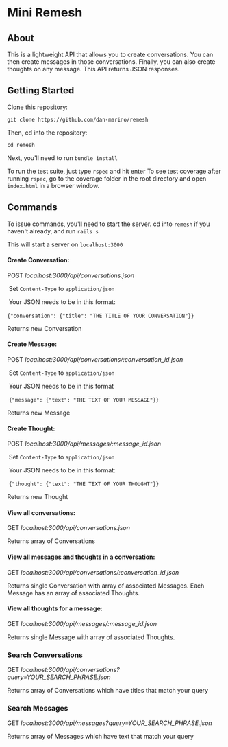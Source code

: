 # Mini Remesh

## About

This is a lightweight API that allows you to create conversations. You can then create messages in those conversations. Finally, you can also create thoughts on any message. This API returns JSON responses.

## Getting Started

Clone this repository:

```
git clone https://github.com/dan-marino/remesh
```

Then, cd into the repository:

```
cd remesh
```

Next, you'll need to run `bundle install`

To run the test suite, just type `rspec` and hit enter
To see test coverage after running `rspec`, go to the coverage folder in the root directory and open `index.html` in a browser window.

## Commands

To issue commands, you'll need to start the server. cd into `remesh` if you haven't already, and run `rails s`

This will start a server on `localhost:3000`

#### **Create Conversation:**

POST	*localhost:3000/api/conversations.json*

​	Set `Content-Type`  to `application/json`

​	Your JSON needs to be in this format:

​	`{"conversation": {"title": "THE TITLE OF YOUR CONVERSATION"}}`

Returns new Conversation

#### **Create Message:**

POST	*localhost:3000/api/conversations/:conversation_id.json*

​	Set `Content-Type`  to `application/json`

​	Your JSON needs to be in this format

​	`{"message": {"text": "THE TEXT OF YOUR MESSAGE"}}`

Returns new Message

#### **Create Thought:**

POST	*localhost:3000/api/messages/:message_id.json*

​	Set `Content-Type`  to `application/json`

​	Your JSON needs to be in this format:

​	`{"thought": {"text": "THE TEXT OF YOUR THOUGHT"}}`

Returns new Thought

#### **View all conversations:**

GET	*localhost:3000/api/conversations.json*

Returns array of Conversations

#### **View all messages and thoughts in a conversation:**

GET	*localhost:3000/api/conversations/:conversation_id.json*

Returns single Conversation with array of associated Messages. Each Message has an array of associated Thoughts.

#### **View all thoughts for a message:**

GET	*localhost:3000/api/messages/:message_id.json*

Returns single Message with array of associated Thoughts.

### Search Conversations

GET *localhost:3000/api/conversations?query=YOUR_SEARCH_PHRASE.json*

Returns array of Conversations which have titles that match your query

### Search Messages

GET *localhost:3000/api/messages?query=YOUR_SEARCH_PHRASE.json*

Returns array of Messages which have text that match your query
